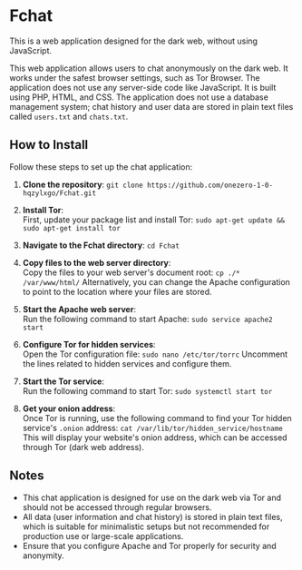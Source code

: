 # Fchat

This is a web application designed for the dark web, without using JavaScript.

This web application allows users to chat anonymously on the dark web. It works under the safest browser settings, such as Tor Browser. The application does not use any server-side code like JavaScript. It is built using PHP, HTML, and CSS. The application does not use a database management system; chat history and user data are stored in plain text files called `users.txt` and `chats.txt`.

## How to Install

Follow these steps to set up the chat application:

1. **Clone the repository**:
   `git clone https://github.com/onezero-1-0-hqzylxgo/Fchat.git`

2. **Install Tor**:  
   First, update your package list and install Tor:
   `sudo apt-get update && sudo apt-get install tor`

3. **Navigate to the Fchat directory**:
   `cd Fchat`

4. **Copy files to the web server directory**:  
   Copy the files to your web server's document root:
   `cp ./* /var/www/html/`
   Alternatively, you can change the Apache configuration to point to the location where your files are stored.

5. **Start the Apache web server**:  
   Run the following command to start Apache:
   `sudo service apache2 start`

6. **Configure Tor for hidden services**:  
   Open the Tor configuration file:
   `sudo nano /etc/tor/torrc`
   Uncomment the lines related to hidden services and configure them.

7. **Start the Tor service**:  
   Run the following command to start Tor:
   `sudo systemctl start tor`

8. **Get your onion address**:  
   Once Tor is running, use the following command to find your Tor hidden service's `.onion` address:
   `cat /var/lib/tor/hidden_service/hostname`
   This will display your website's onion address, which can be accessed through Tor (dark web address).

## Notes

- This chat application is designed for use on the dark web via Tor and should not be accessed through regular browsers.
- All data (user information and chat history) is stored in plain text files, which is suitable for minimalistic setups but not recommended for production use or large-scale applications.
- Ensure that you configure Apache and Tor properly for security and anonymity.
